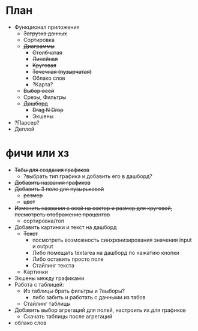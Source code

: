 #  План #

* Функционал приложения
    + ~~Загрузка данных~~
    + Сортировка
    + ~~Диаграммы~~
        - ~~Столбчатая~~
        - ~~Линейная~~
        - ~~Круговая~~
        - ~~Точечная (пузырчатая)~~
        - Облако слов
        - ?Карта?
    + ~~Выбор осей~~
    + Срезы, Фильтры
    + ~~Дашборд~~
        - ~~Drag N Drop~~
        - Экшены
* ?Парсер?
* Деплой 

# фичи или хз #
* ~~Табы для создания графиков~~ 
    + ?выбрать тип графика и добавить его в дашборд?
* ~~Добавить названия графиков~~
* ~~Добавить 3 поле для пузырьковой~~
    + ~~размер~~
    + ~~цвет~~
* ~~Изменить названия с осей на сектор и размер для круговой, посмотреть отображение процентов~~
    + сортировка/топ   
* Добавить картинки и текст на дашборд
    + ~~Текст~~
        - посмотреть возможность синхронизирования значения input и output 
        - Либо помещать textarea на дашборд по нажатию кнопки
        - Либо оставить просто поле
        - Стайлинг текста
    + Картинки
* Экшены между графиками
* Работа с таблицей:
    + Из таблицы брать фильтры и ?выборы?
        - либо забить и работать с данными из табов
    + Стайлинг таблицы
* Добавить выбор агрегаций для полей, настроить их для графиков
    + Скачать таблицы после агрегаций
* облако слов